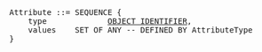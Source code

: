 <pre>
Attribute ::= SEQUENCE {
    type             <a href="oid.md">OBJECT IDENTIFIER</a>,
    values    SET OF ANY -- DEFINED BY AttributeType
}
</pre>
